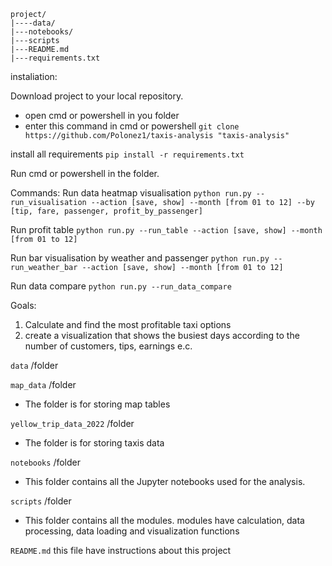 ```
project/
|----data/
|---notebooks/
|---scripts
|---README.md
|---requirements.txt
```
instaliation:

Download project to your local repository.
- open cmd or powershell in you folder
- enter this command in cmd or powershell
```git clone https://github.com/Polonez1/taxis-analysis "taxis-analysis"```

install all requirements
```pip install -r requirements.txt```

Run cmd or powershell in the folder.

Commands:
Run data heatmap visualisation
```python run.py --run_visualisation --action [save, show] --month [from 01 to 12] --by [tip, fare, passenger, profit_by_passenger]```

Run profit table
```python run.py --run_table --action [save, show] --month [from 01 to 12]```

Run bar visualisation by weather and passenger
```python run.py --run_weather_bar --action [save, show] --month [from 01 to 12]```

Run data compare
```python run.py --run_data_compare```


Goals:
1. Calculate and find the most profitable taxi options
2. create a visualization that shows the busiest days according to the number of customers, tips, earnings e.c.

```data``` 
/folder

```map_data```
/folder 
- The folder is for storing map tables
    
 ```yellow_trip_data_2022``` 
 /folder 
 - The folder is for storing taxis data
    
```notebooks```
/folder 
- This folder contains all the Jupyter notebooks used for the analysis. 

```scripts```
/folder 
- This folder contains all the modules. modules have calculation, data processing, data loading and visualization functions

```README.md``` 
this file have instructions about this project

